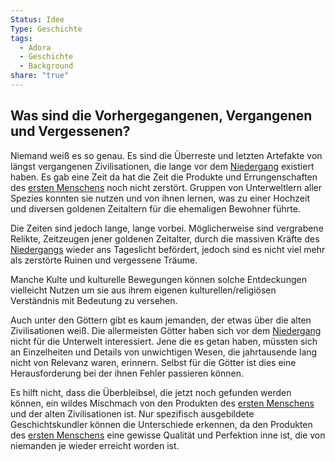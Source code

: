 ```yaml
---
Status: Idee
Type: Geschichte
tags:
  - Adora
  - Geschichte
  - Background
share: "true"
---
```


## Was sind die Vorhergegangenen, Vergangenen und Vergessenen?

Niemand weiß es so genau. Es sind die Überreste und letzten Artefakte von längst vergangenen Zivilisationen, die lange vor dem [Niedergang](./Der%20Niedergang.md) existiert haben. 
Es gab eine Zeit da hat die Zeit die Produkte und Errungenschaften des [ersten Menschens](../Rassen%20-%20Spezies/Erste%20Mensch.md) noch nicht zerstört. Gruppen von Unterweltlern aller Spezies konnten sie nutzen und von ihnen lernen, was zu einer Hochzeit und diversen goldenen Zeitaltern für die ehemaligen Bewohner führte. 

Die Zeiten sind jedoch lange, lange vorbei. Möglicherweise sind vergrabene Relikte, Zeitzeugen jener goldenen Zeitalter, durch die massiven Kräfte des [Niedergangs](./Der%20Niedergang.md) wieder ans Tageslicht befördert, jedoch sind es nicht viel mehr als zerstörte Ruinen und vergessene Träume. 

Manche Kulte und kulturelle Bewegungen können solche Entdeckungen vielleicht Nutzen um sie aus ihrem eigenen kulturellen/religiösen Verständnis mit Bedeutung zu versehen. 

Auch unter den Göttern gibt es kaum jemanden, der etwas über die alten Zivilisationen weiß. Die allermeisten Götter haben sich vor dem [Niedergang](./Der%20Niedergang.md) nicht für die Unterwelt interessiert. Jene die es getan haben, müssten sich an Einzelheiten und Details von unwichtigen Wesen, die jahrtausende lang nicht von Relevanz waren, erinnern. Selbst für die Götter ist dies eine Herausforderung bei der ihnen Fehler passieren können. 

 Es hilft nicht, dass die Überbleibsel, die jetzt noch gefunden werden können, ein wildes Mischmach von den Produkten des [ersten Menschens](../Rassen%20-%20Spezies/Erste%20Mensch.md) und der alten Zivilisationen ist. Nur spezifisch ausgebildete Geschichtskundler können die Unterschiede erkennen, da den Produkten des [ersten Menschens](../Rassen%20-%20Spezies/Erste%20Mensch.md) eine gewisse Qualität und Perfektion inne ist, die von niemanden je wieder erreicht worden ist. 

